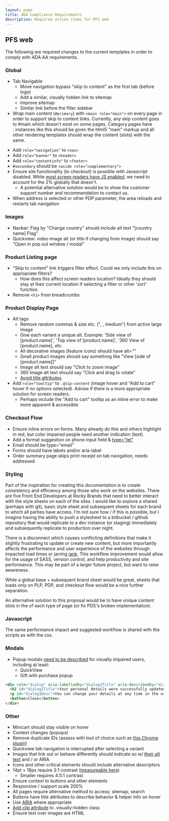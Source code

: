 ```yaml
---
layout: page
title: ADA Compliance Requirements
description: Required action items for PFS web
---
```

## PFS web

The following are required changes to the current templates in order to comply with ADA AA requirements.

### Global
* Tab Navigable
  - Move navigation bypass "skip to content" as the first tab (before logo)
  - Add a similar, visually hidden link to sitemap
  - Improve sitemap
  - Similar link before the filter sidebar
* Wrap main content (`#primary`) with `<main role="main">` on every page in order to support skip to content links. Currently, any skip content goes to #main which doesn't exist on some pages. Category pages have <div id="main" role="main">: instances like this should be given the html5 "main" markup and all other rendering templates should wrap the content (slots) with the same.
<!-- * [Remove title](http://a11yproject.com/posts/title-attributes/) -->
* Add `role="navigation"` to `<nav>`
* Add `role="banner"` to `<header>`
* Add `role="contentinfo"` to `<footer>`
* `#secondary` should be `<aside role="complementary">`
* Ensure site functionality (to checkout) is possible with Javascript disabled. While [most screen readers have JS enabled](http://a11yproject.com/posts/myth-screen-readers-dont-use-javascript/), we need to account for the 2% globally that doesn't.
  - A potential alternative solution would be to show the customer support number and recommendation to contact us.
* When address is selected or other PDP parameter, the area reloads and restarts tab navigation

### Images
* Navbar: Flag by "Change country" should include alt text "[country name] Flag"
* Quickview: video image alt (or title if changing from image) should say "Open in pop out window / modal"

### Product Listing page
  - "Skip to content" link triggers filter effect. Could we only include this on appropriate filters?
    - How does this affect screen readers location? Ideally they should stay at their current location if selecting a filter or other 'sort' function.
  - Remove `<h1>` from breadcrumbs

### Product Display Page
* Alt tags
  - Remove random commas & size etc. (", , medium") from active large image
  - Give each variant a unique alt. Example: 'Side view of [product.name]', 'Top view of [product.name]', '360 View of [product.name], etc.
  - All decorative images (feature icons) should have alt=""
  - Small product images should say something like "View [side of [product.name]]"
  - Image alt text should say "Click to zoom image"
  - 360 Image alt text should say "Click and drag to rotate"
  - [Avoid title attributes](https://www.paciellogroup.com/blog/2013/01/using-the-html-title-attribute-updated/)
* Add `role="tooltip"` to `.qtip-content` (image hover and "Add to cart" hover if no options selected). Advise if there is a more appropriate solution for screen readers.
  - Perhaps include the "Add to cart" tooltip as an inline error to make more apparent & accessible

### Checkout Flow
* Ensure inline errors on forms. Many already do this and others highlight in red, but color impaired people need another indication (text).
* Add a format suggestion on phone input field &amp; [type="tel"](http://caniuse.com/#search=tel)
* Email should be type="email"
* Forms should have labels and/or aria-label
* Order summary page skips print receipt on tab navigation, needs addressed

### Styling
Part of the inspiration for creating this documentation is to create consistency and efficiency among those who work on the websites. There are five Front End Developers at Rocky Brands that need to better interact with the style sheets on each of the sites. I would like to explore a shared (perhaps with git), basic style sheet and subsequent sheets for each brand to which all parties have access. I'm not sure how / if this is possible, but I imagine having the ability to push a stylesheet to a bitbucket / github repository that would replicate to a dev instance (or staging) immediately and subsequently replicate to production over night.

There is a disconnect which causes conflicting definitions that make it slightly frustrating to update or create new content, but more importantly affects the performance and user experience of the websites through impacted load times or jarring [jank](http://jankfree.org/). This workflow improvement would allow for the usage of SASS, version control, and help productivity and site performance. This may be part of a larger future project, but want to raise awareness.

While a global base + subsequent brand sheet would be great, sheets that loads only on PLP, PDP, and checkout flow would be a nice further separation.

An alternative solution to this proposal would be to have unique content slots in the <head> of each type of page (or fix PDS's broken implementation).

### Javascript
The same performance impact and suggested workflow is shared with the scripts as with the css.

### Modals
* Popup modals [need to be described](https://developer.mozilla.org/en-US/docs/Web/Accessibility/ARIA/ARIA_Techniques/Using_the_dialog_role) for visually impaired users, including at least:
  - QuickView
  - Gift with purchase popup

```html
<div role="dialog" aria-labelledby="dialog1Title" aria-describedby="dialog1Desc">
  <h2 id="dialog1Title">Your personal details were successfully updated</h2>
  <p id="dialog1Desc">You can change your details at any time in the user account section.</p>
  <button>Close</button>
</div>
```

### Other
* Minicart should stay visible on hover
* Context changes (popups)
* Remove duplicate IDs (assess with tool of choice such as [this Chrome plugin](https://chrome.google.com/webstore/detail/dup-id-scans-html-for-dup/nggpgolddgjmkjioagggmnmddbgedice?hl=en-US))
* Quickview tab navigation is interrupted after selecting a variant
* Images that link out or behave differently should indicate so w/ [their alt text](http://a11yproject.com/posts/alt-text/) and / or ARIA
* Icons and other critical elements should include alternative descriptors
* 14pt = 18px require 3:1 contrast ([measureable here](http://leaverou.github.io/contrast-ratio/))
  - Smaller requires 4.5:1 contrast
* Ensure context to buttons and other elements
* Responsive / support scale 200%
* All pages require alternative method to access; sitemap, search
* Buttons have title attributes to describe behavior & helper info on hover
* Use [ARIA](https://developer.mozilla.org/en-US/docs/Web/Accessibility/ARIA) where appropriate
* [Add clip attribute](http://a11yproject.com/posts/how-to-hide-content/) to .visually-hidden class
* Ensure text over images are HTML
